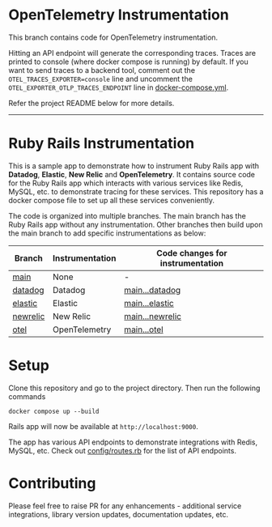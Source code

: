 # OpenTelemetry Instrumentation

This branch contains code for OpenTelemetry instrumentation.

Hitting an API endpoint will generate the corresponding traces. Traces are printed to console (where docker compose is running) by default. If you want to send traces to a backend tool, comment out the `OTEL_TRACES_EXPORTER=console` line and uncomment the `OTEL_EXPORTER_OTLP_TRACES_ENDPOINT` line in [docker-compose.yml](docker-compose.yml).

Refer the project README below for more details.

---

# Ruby Rails Instrumentation

This is a sample app to demonstrate how to instrument Ruby Rails app with **Datadog**, **Elastic**, **New Relic** and **OpenTelemetry**. It contains source code for the Ruby Rails app which interacts with various services like Redis, MySQL, etc. to demonstrate tracing for these services. This repository has a docker compose file to set up all these services conveniently.

The code is organized into multiple branches. The main branch has the Ruby Rails app without any instrumentation. Other branches then build upon the main branch to add specific instrumentations as below:

| Branch                                                                                         | Instrumentation | Code changes for instrumentation                                                                                |
| ---------------------------------------------------------------------------------------------- | --------------- | --------------------------------------------------------------------------------------------------------------- |
| [main](https://github.com/cubeapm/sample_app_ruby_rails/tree/main)         | None            | -                                                                                                               |
| [datadog](https://github.com/cubeapm/sample_app_ruby_rails/tree/datadog) | Datadog       | [main...datadog](https://github.com/cubeapm/sample_app_ruby_rails/compare/main...datadog) |
| [elastic](https://github.com/cubeapm/sample_app_ruby_rails/tree/elastic) | Elastic       | [main...elastic](https://github.com/cubeapm/sample_app_ruby_rails/compare/main...elastic) |
| [newrelic](https://github.com/cubeapm/sample_app_ruby_rails/tree/newrelic) | New Relic       | [main...newrelic](https://github.com/cubeapm/sample_app_ruby_rails/compare/main...newrelic) |
| [otel](https://github.com/cubeapm/sample_app_ruby_rails/tree/otel)         | OpenTelemetry   | [main...otel](https://github.com/cubeapm/sample_app_ruby_rails/compare/main...otel)         |

# Setup

Clone this repository and go to the project directory. Then run the following commands

```
docker compose up --build
```

Rails app will now be available at `http://localhost:9000`.

The app has various API endpoints to demonstrate integrations with Redis, MySQL, etc. Check out [config/routes.rb](config/routes.rb) for the list of API endpoints.

# Contributing

Please feel free to raise PR for any enhancements - additional service integrations, library version updates, documentation updates, etc.
